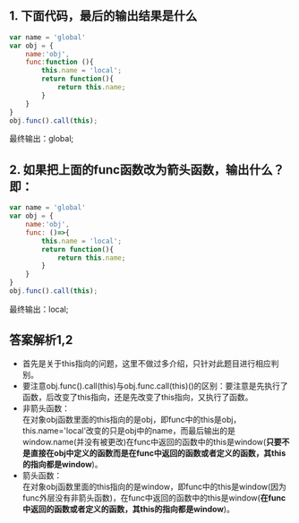 ## 1. 下面代码，最后的输出结果是什么
```javascript
var name = 'global'
var obj = {
    name:'obj',
    func:function (){
        this.name = 'local';
        return function(){
            return this.name;
        }
    }
}
obj.func().call(this);
```
最终输出：global;
## 2. 如果把上面的func函数改为箭头函数，输出什么？即：
```javascript
var name = 'global'
var obj = {
    name:'obj',
    func: ()=>{
        this.name = 'local';
        return function(){
            return this.name;
        }
    }
}
obj.func().call(this);
```
最终输出：local;
## 答案解析1,2
- 首先是关于this指向的问题，这里不做过多介绍，只针对此题目进行相应判别。   
-  要注意obj.func().call(this)与obj.func.call(this)()的区别：要注意是先执行了函数，后改变了this指向，还是先改变了this指向，又执行了函数。
- 非箭头函数：   
在对象obj函数里面的this指向的是obj，即func中的this是obj，this.name='local'改变的只是obj中的name，而最后输出的是window.name(并没有被更改)在func中返回的函数中的this是window(**只要不是直接在obj中定义的函数而是在func中返回的函数或者定义的函数，其this的指向都是window**)。
- 箭头函数：     
在对象obj函数里面的this指向的是window，即func中的this是window(因为func外层没有非箭头函数)，在func中返回的函数中的this是window(**在func中返回的函数或者定义的函数，其this的指向都是window**)。


